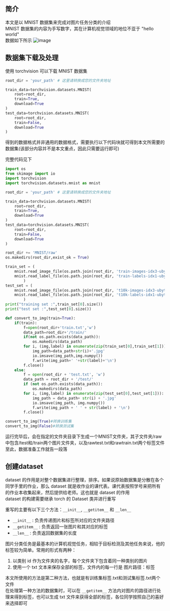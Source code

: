 ## 简介
本文是以 MNIST 数据集来完成对图片任务分类的介绍  
MNIST 数据集的内容为手写数字，其在计算机视觉领域的地位不亚于 "hello world"  
数据如下所示
![image](https://github.com/CloseYYLab/YiliYili/assets/56760687/9cf61d3c-08f3-4be0-bdaf-05ffe034f789)

## 数据集下载及处理
使用 torchvision 可以下载 MNIST 数据集  
```python
root_dir = 'your_path' # 这里请转换成您的文件夹地址

train_data=torchvision.datasets.MNIST(
    root=root_dir,
    train=True,
    download=True
)
test_data=torchvision.datasets.MNIST(
    root=root_dir,
    train=False,
    download=True
)
```

得到的数据格式并非通用的数据格式，需要执行以下代码块就可得到本文所需要的数据集(该部分内容并不是本文重点，因此只需要运行即可)  

完整代码见下
```python
import os
from skimage import io
import torchvision
import torchvision.datasets.mnist as mnist

root_dir = 'your_path' # 这里请转换成您的文件夹地址

train_data=torchvision.datasets.MNIST(
    root=root_dir,
    train=True,
    download=True
)
test_data=torchvision.datasets.MNIST(
    root=root_dir,
    train=False,
    download=True
)

root_dir += 'MNIST/raw'
os.makedirs(root_dir,exist_ok = True)

train_set = (
    mnist.read_image_file(os.path.join(root_dir, 'train-images-idx3-ubyte')),
    mnist.read_label_file(os.path.join(root_dir, 'train-labels-idx1-ubyte'))
        )
test_set = (
    mnist.read_image_file(os.path.join(root_dir, 't10k-images-idx3-ubyte')),
    mnist.read_label_file(os.path.join(root_dir, 't10k-labels-idx1-ubyte'))
        )
print("training set :",train_set[0].size())
print("test set :",test_set[0].size())

def convert_to_img(train=True):
    if(train):
        f=open(root_dir+'train.txt','w')
        data_path=root_dir+'/train/'
        if(not os.path.exists(data_path)):
            os.makedirs(data_path)
        for i, (img,label) in enumerate(zip(train_set[0],train_set[1])):
            img_path=data_path+str(i)+'.jpg'
            io.imsave(img_path,img.numpy())
            f.write(img_path+' '+str(label)+'\n')
        f.close()
    else:
        f = open(root_dir + 'test.txt', 'w')
        data_path = root_dir + '/test/'
        if (not os.path.exists(data_path)):
            os.makedirs(data_path)
        for i, (img,label) in enumerate(zip(test_set[0],test_set[1])):
            img_path = data_path+ str(i) + '.jpg'
            io.imsave(img_path, img.numpy())
            f.write(img_path + ' ' + str(label) + '\n')
        f.close()

convert_to_img(True)#转换训练集
convert_to_img(False)#转换测试集
```
运行完毕后，会在指定的文件夹目录下生成一个MNIST文件夹，其子文件夹/raw中包含/test和/train两个图片文件夹，以及rawtest.txt和rawtrain.txt两个标签文件  
至此，数据准备工作就告一段落

## 创建dataset
dataset 的作用是对整个数据集进行整理，排序。如果说原始数据集是分散在各个同学手里的作业，那么 dataset 就是收作业的课代表。课代表按照学号来把所有的作业本收集起来，然后提供给老师。这也就是 dataset 的作用  
dataset 的构建需要继承 torch 的 Dataset 类并进行重写  

重写的主要有以下三个方法：`__init__`, `__getitem__` 和 `__len__`   

- `__init__` : 负责传递图片和标签所对应的文件夹路径
- `__getitem__` : 负责返回一张图片和其对应的标签
- `__len__`  : 负责返回数据集的长度


图片分类任务是最基本的计算机视觉任务，相较于目标检测及其他任务来说，他的标签较为简单。常用的形式有两种：  
1. 以类别 id 作为文件夹的名字，每个文件夹下包含着同一种类别的图片
2. 使用一个 txt 文本来保存全部的标签，文件内的每一行是 图片路径：标签

本文所使用的方法是第二种方法，也就是有训练集标签.txt和测试集标签.txt两个文件  
在处理第一种方法的数据集时，可以在 `__getitem__` 方法内对图片的路径进行处理来得到标签，也可以生成 txt 文件来获得全部的标签，各位同学按照自己的喜好来选择即可  


